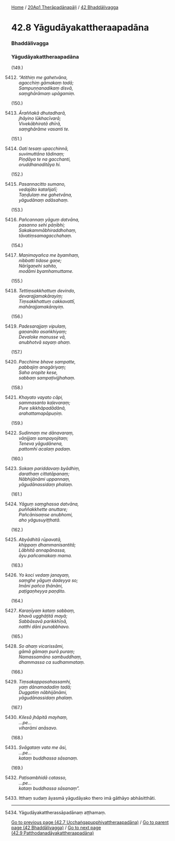 
[Home](/) / [20Ap1 Therāpadānapāḷi](/tipitaka/20Ap1.md) / [42 Bhaddālivagga](/tipitaka/20Ap1/42.md)

# 42.8 Yāgudāyakattheraapadāna

### Bhaddālivagga

### Yāgudāyakattheraapadāna

(149.)

5412. _“Atithiṃ me gahetvāna,_  
_agacchiṃ gāmakaṃ tadā;_  
_Sampuṇṇanadikaṃ disvā,_  
_saṃghārāmaṃ upāgamiṃ._  


(150.)

5413. _Āraññakā dhutadharā,_  
_jhāyino lūkhacīvarā;_  
_Vivekābhiratā dhīrā,_  
_saṃghārāme vasanti te._  


(151.)

5414. _Gati tesaṃ upacchinnā,_  
_suvimuttāna tādinaṃ;_  
_Piṇḍāya te na gacchanti,_  
_oruddhanaditāya hi._  


(152.)

5415. _Pasannacitto sumano,_  
_vedajāto katañjalī;_  
_Taṇḍulaṃ me gahetvāna,_  
_yāgudānaṃ adāsahaṃ._  


(153.)

5416. _Pañcannaṃ yāguṃ datvāna,_  
_pasanno sehi pāṇibhi;_  
_Sakakammābhiraddhohaṃ,_  
_tāvatiṃsamagacchahaṃ._  


(154.)

5417. _Maṇimayañca me byamhaṃ,_  
_nibbatti tidase gaṇe;_  
_Nārīgaṇehi sahito,_  
_modāmi byamhamuttame._  


(155.)

5418. _Tettiṃsakkhattuṃ devindo,_  
_devarajjamakārayiṃ;_  
_Tiṃsakkhattuṃ cakkavattī,_  
_mahārajjamakārayiṃ._  


(156.)

5419. _Padesarajjaṃ vipulaṃ,_  
_gaṇanāto asaṅkhiyaṃ;_  
_Devaloke manusse vā,_  
_anubhotvā sayaṃ ahaṃ._  


(157.)

5420. _Pacchime bhave sampatte,_  
_pabbajiṃ anagāriyaṃ;_  
_Saha oropite kese,_  
_sabbaṃ sampaṭivijjhahaṃ._  


(158.)

5421. _Khayato vayato cāpi,_  
_sammasanto kaḷevaraṃ;_  
_Pure sikkhāpadādānā,_  
_arahattamapāpuṇiṃ._  


(159.)

5422. _Sudinnaṃ me dānavaraṃ,_  
_vāṇijjaṃ sampayojitaṃ;_  
_Teneva yāgudānena,_  
_pattomhi acalaṃ padaṃ._  


(160.)

5423. _Sokaṃ pariddavaṃ byādhiṃ,_  
_darathaṃ cittatāpanaṃ;_  
_Nābhijānāmi uppannaṃ,_  
_yāgudānassidaṃ phalaṃ._  


(161.)

5424. _Yāguṃ saṃghassa datvāna,_  
_puññakkhette anuttare;_  
_Pañcānisaṃse anubhomi,_  
_aho yāgusuyiṭṭhatā._  


(162.)

5425. _Abyādhitā rūpavatā,_  
_khippaṃ dhammanisantitā;_  
_Lābhitā annapānassa,_  
_āyu pañcamakaṃ mama._  


(163.)

5426. _Yo koci vedaṃ janayaṃ,_  
_saṃghe yāguṃ dadeyya so;_  
_Imāni pañca ṭhānāni,_  
_paṭigaṇheyya paṇḍito._  


(164.)

5427. _Karaṇīyaṃ kataṃ sabbaṃ,_  
_bhavā ugghāṭitā mayā;_  
_Sabbāsavā parikkhīṇā,_  
_natthi dāni punabbhavo._  


(165.)

5428. _So ahaṃ vicarissāmi,_  
_gāmā gāmaṃ purā puraṃ;_  
_Namassamāno sambuddhaṃ,_  
_dhammassa ca sudhammataṃ._  


(166.)

5429. _Tiṃsakappasahassamhi,_  
_yaṃ dānamadadiṃ tadā;_  
_Duggatiṃ nābhijānāmi,_  
_yāgudānassidaṃ phalaṃ._  


(167.)

5430. _Kilesā jhāpitā mayhaṃ,_  
_…pe…_  
_viharāmi anāsavo._  


(168.)

5431. _Svāgataṃ vata me āsi,_  
_…pe…_  
_kataṃ buddhassa sāsanaṃ._  


(169.)

5432. _Paṭisambhidā catasso,_  
_…pe…_  
_kataṃ buddhassa sāsanaṃ”._  


5433. Itthaṃ sudaṃ āyasmā yāgudāyako thero imā gāthāyo abhāsitthāti.

---

5434. Yāgudāyakattherassāpadānaṃ aṭṭhamaṃ.



[Go to previous page (42.7 Ucchaṅgapupphiyattheraapadāna)](/tipitaka/20Ap1/42/42.7.md) / [Go to parent page (42 Bhaddālivagga)](/tipitaka/20Ap1/42.md) / [Go to next page (42.9 Patthodanadāyakattheraapadāna)](/tipitaka/20Ap1/42/42.9.md)


